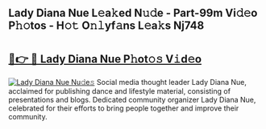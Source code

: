 ## Lady Diana Nue L𝚎a𝚔ed N𝚞𝚍e - Part-99m Vi𝚍𝚎o P𝚑𝚘tos - H𝚘𝚝 O𝚗𝚕yf𝚊ns L𝚎a𝚔s Nj748

# <h2><a href="http://kf7by9.oniu.top/?m=Lady+Diana+Nue">🔗👉 🔴 Lady Diana Nue P𝚑ot𝚘𝚜 V𝚒d𝚎o</a></h2>

[![Lady Diana Nue Nu𝚍e𝚜](https://i.imgur.com/0qMVB7G.gif)](http://kf7by9.oniu.top/?m=Lady+Diana+Nue)
Social media thought leader Lady Diana Nue, acclaimed for publishing dance and lifestyle material, consisting of presentations and blogs. Dedicated community organizer Lady Diana Nue, celebrated for their efforts to bring people together and improve their community.  
